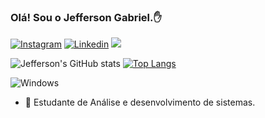 
### Olá! Sou o Jefferson Gabriel.✋


[![Instagram](https://img.shields.io/badge/Instagram-E4405F?style=for-the-badge&logo=instagram&logoColor=white)](https://www.instagram.com/jeff_sousa12/)
[![Linkedin](https://img.shields.io/badge/LinkedIn-0077B5?style=for-the-badge&logo=linkedin&logoColor=white)](https://www.linkedin.com/in/jefferson-gabriel-50282021b/)
 <a href = "mailto:jeffersongabriel.contato@gmail.com"><img src="https://img.shields.io/badge/-Gmail-%23333?style=for-the-badge&logo=gmail&logoColor=white" target="_blank"></a>


![Jefferson's GitHub stats](https://github-readme-stats.vercel.app/api?username=nosreffej1&show_icons=true&theme=highcontrast)
[![Top Langs](https://github-readme-stats.vercel.app/api/top-langs/?username=nosreffej1&layout=compact)](https://github.com/nosreffej1/github-readme-stats)

![Windows](https://img.shields.io/badge/Windows-0078D6?style=for-the-badge&logo=windows&logoColor=white)

- 📖 Estudante de Análise e desenvolvimento de sistemas.



